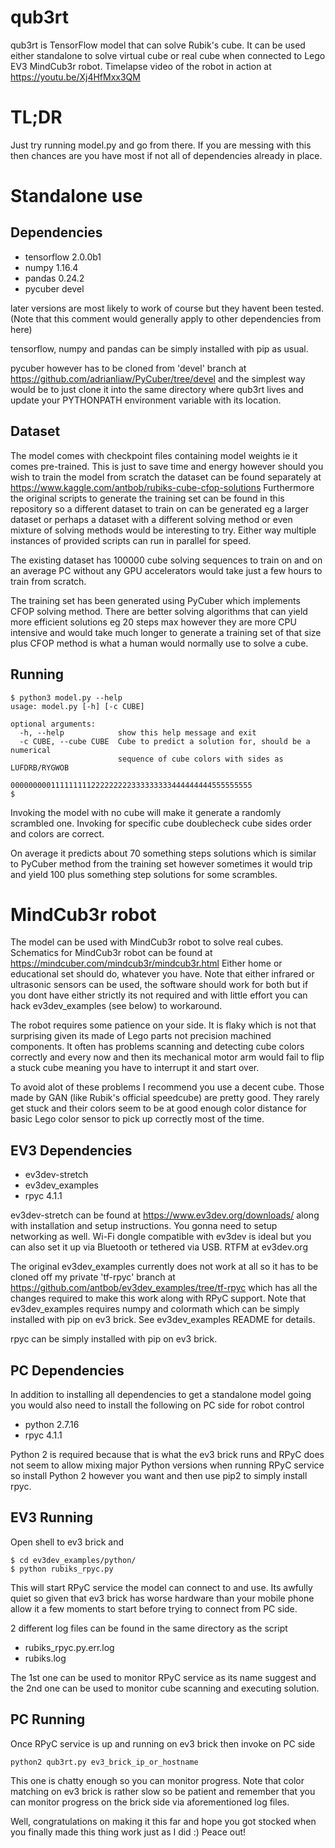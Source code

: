 qub3rt
======

qub3rt is TensorFlow model that can solve Rubik's cube. It can be used either
standalone to solve virtual cube or real cube when connected to Lego EV3
MindCub3r robot. Timelapse video of the robot in action at https://youtu.be/Xj4HfMxx3QM

TL;DR
=====

Just try running model.py and go from there. If you are messing with this
then chances are you have most if not all of dependencies already in place.

Standalone use
==============

Dependencies
------------

- tensorflow 2.0.0b1
- numpy 1.16.4
- pandas 0.24.2
- pycuber devel

later versions are most likely to work of course but they havent been tested.
(Note that this comment would generally apply to other dependencies from here)

tensorflow, numpy and pandas can be simply installed with pip as usual.

pycuber however has to be cloned from 'devel' branch at
https://github.com/adrianliaw/PyCuber/tree/devel
and the simplest way would be to just clone it into the same directory where
qub3rt lives and update your PYTHONPATH environment variable with its location.

Dataset
-------

The model comes with checkpoint files containing model weights ie it comes
pre-trained. This is just to save time and energy however should you wish
to train the model from scratch the dataset can be found separately at
https://www.kaggle.com/antbob/rubiks-cube-cfop-solutions
Furthermore the original scripts to generate the training set can be found
in this repository so a different dataset to train on can be generated eg
a larger dataset or perhaps a dataset with a different solving method or
even mixture of solving methods would be interesting to try. Either way
multiple instances of provided scripts can run in parallel for speed.

The existing dataset has 100000 cube solving sequences to train on and on an
average PC without any GPU accelerators would take just a few hours to train
from scratch.

The training set has been generated using PyCuber which implements CFOP
solving method. There are better solving algorithms that can yield more
efficient solutions eg 20 steps max however they are more CPU intensive
and would take much longer to generate a training set of that size plus
CFOP method is what a human would normally use to solve a cube.

Running
-------

```
$ python3 model.py --help
usage: model.py [-h] [-c CUBE]

optional arguments:
  -h, --help            show this help message and exit
  -c CUBE, --cube CUBE  Cube to predict a solution for, should be a numerical
                        sequence of cube colors with sides as LUFDRB/RYGWOB
                        000000000111111111222222222333333333444444444555555555
$
```

Invoking the model with no cube will make it generate a randomly scrambled one.
Invoking for specific cube doublecheck cube sides order and colors are correct.

On average it predicts about 70 something steps solutions which is similar to
PyCuber method from the training set however sometimes it would trip and yield
100 plus something step solutions for some scrambles.

MindCub3r robot
===============

The model can be used with MindCub3r robot to solve real cubes. Schematics for
MindCub3r robot can be found at
https://mindcuber.com/mindcub3r/mindcub3r.html
Either home or educational set should do, whatever you have. Note that either
infrared or ultrasonic sensors can be used, the software should work for both
but if you dont have either strictly its not required and with little effort
you can hack ev3dev_examples (see below) to workaround.

The robot requires some patience on your side. It is flaky which is not that
surprising given its made of Lego parts not precision machined components.
It often has problems scanning and detecting cube colors correctly and every
now and then its mechanical motor arm would fail to flip a stuck cube meaning
you have to interrupt it and start over.

To avoid alot of these problems I recommend you use a decent cube. Those made
by GAN (like Rubik's official speedcube) are pretty good. They rarely get
stuck and their colors seem to be at good enough color distance for basic Lego
color sensor to pick up correctly most of the time.

EV3 Dependencies
----------------

- ev3dev-stretch
- ev3dev_examples
- rpyc 4.1.1

ev3dev-stretch can be found at
https://www.ev3dev.org/downloads/
along with installation and setup instructions. You gonna need to setup
networking as well. Wi-Fi dongle compatible with ev3dev is ideal but you
can also set it up via Bluetooth or tethered via USB. RTFM at ev3dev.org

The original ev3dev_examples currently does not work at all so it has to be
cloned off my private 'tf-rpyc' branch at
https://github.com/antbob/ev3dev_examples/tree/tf-rpyc
which has all the changes required to make this work along with RPyC support.
Note that ev3dev_examples requires numpy and colormath which can be simply
installed with pip on ev3 brick. See ev3dev_examples README for details.

rpyc can be simply installed with pip on ev3 brick.

PC Dependencies
---------------

In addition to installing all dependencies to get a standalone model going
you would also need to install the following on PC side for robot control

- python 2.7.16
- rpyc 4.1.1

Python 2 is required because that is what the ev3 brick runs and RPyC does
not seem to allow mixing major Python versions when running RPyC service so
install Python 2 however you want and then use pip2 to simply install rpyc.

EV3 Running
-----------

Open shell to ev3 brick and

```
$ cd ev3dev_examples/python/
$ python rubiks_rpyc.py
```

This will start RPyC service the model can connect to and use. Its awfully
quiet so given that ev3 brick has worse hardware than your mobile phone
allow it a few moments to start before trying to connect from PC side.

2 different log files can be found in the same directory as the script

- rubiks_rpyc.py.err.log
- rubiks.log

The 1st one can be used to monitor RPyC service as its name suggest and
the 2nd one can be used to monitor cube scanning and executing solution.

PC Running
----------

Once RPyC service is up and running on ev3 brick then invoke on PC side

```
python2 qub3rt.py ev3_brick_ip_or_hostname
```

This one is chatty enough so you can monitor progress. Note that color
matching on ev3 brick is rather slow so be patient and remember that
you can monitor progress on the brick side via aforementioned log files.

Well, congratulations on making it this far and hope you got stocked
when you finally made this thing work just as I did :)
Peace out!
